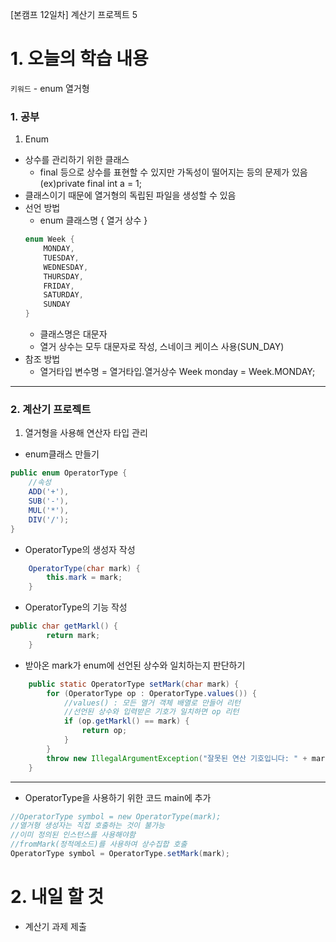 [본캠프 12일차] 계산기 프로젝트 5

# 1. 오늘의 학습 내용
`키워드` - enum 열거형

### 1. 공부
1. Enum
- 상수를 관리하기 위한 클래스
    - final 등으로 상수를 표현할 수 있지만 가독성이 떨어지는 등의 문제가 있음
    (ex)private final int a = 1;
- 클래스이기 때문에 열거형의 독립된 파일을 생성할 수 있음
- 선언 방법
    - enum 클래스명 { 열거 상수 }
    ```java
    enum Week {
        MONDAY,
        TUESDAY,
        WEDNESDAY,
        THURSDAY,
        FRIDAY,
        SATURDAY,
        SUNDAY
    }
    ```
    - 클래스명은 대문자
    - 열거 상수는 모두 대문자로 작성, 스네이크 케이스 사용(SUN_DAY)
- 참조 방법
    - 열거타입 변수명 = 열거타입.열거상수
    Week monday = Week.MONDAY;
---
### 2. 계산기 프로젝트
1. 열거형을 사용해 연산자 타입 관리
- enum클래스 만들기
```java
public enum OperatorType {
    //속성
    ADD('+'),
    SUB('-'),
    MUL('*'),
    DIV('/');
}
```
- OperatorType의 생성자 작성
```java
    OperatorType(char mark) {
        this.mark = mark;
    }
```
- OperatorType의 기능 작성
```java
public char getMarkl() {
        return mark;
    }
```
- 받아온 mark가 enum에 선언된 상수와 일치하는지 판단하기
```java
    public static OperatorType setMark(char mark) {
        for (OperatorType op : OperatorType.values()) {
            //values() : 모든 열거 객체 배열로 만들어 리턴
            //선언된 상수와 입력받은 기호가 일치하면 op 리턴
            if (op.getMarkl() == mark) {
                return op;
            }
        }
        throw new IllegalArgumentException("잘못된 연산 기호입니다: " + mark);
    }
```
---
- OperatorType을 사용하기 위한 코드 main에 추가
```java
//OperatorType symbol = new OperatorType(mark);
//열거형 생성자는 직접 호출하는 것이 불가능
//이미 정의된 인스턴스를 사용해야함
//fromMark(정적메소드)를 사용하여 상수집합 호출
OperatorType symbol = OperatorType.setMark(mark);
```


# 2. 내일 할 것
- 계산기 과제 제출

